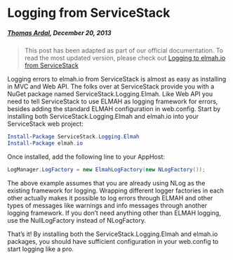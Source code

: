 # Logging from ServiceStack##### [Thomas Ardal](http://elmah.io/about/), December 20, 2013> This post has been adapted as part of our official documentation. To read the most updated version, please check out [Logging to elmah.io from ServiceStack](http://docs.elmah.io/logging-to-elmah-io-from-servicestack/)Logging errors to elmah.io from ServiceStack is almost as easy as installing in MVC and Web API. The folks over at ServiceStack provide you with a NuGet package named ServiceStack.Logging.Elmah. Like Web API you need to tell ServiceStack to use ELMAH as logging framework for errors, besides adding the standard ELMAH configuration in web.config. Start by installing both ServiceStack.Logging.Elmah and elmah.io into your ServiceStack web project:```powershellInstall-Package ServiceStack.Logging.ElmahInstall-Package elmah.io```Once installed, add the following line to your AppHost:```csharpLogManager.LogFactory = new ElmahLogFactory(new NLogFactory());```The above example assumes that you are already using NLog as the existing framework for logging. Wrapping different logger factories in each other actually makes it possible to log errors through ELMAH and other types of messages like warnings and info messages through another logging framework. If you don’t need anything other than ELMAH logging, use the NullLogFactory instead of NLogFactory.That’s it! By installing both the ServiceStack.Logging.Elmah and elmah.io packages, you should have sufficient configuration in your web.config to start logging like a pro.